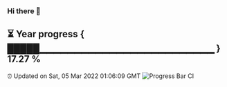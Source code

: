 ### Hi there 👋
⏳ Year progress { █████▁▁▁▁▁▁▁▁▁▁▁▁▁▁▁▁▁▁▁▁▁▁▁▁▁ } 17.27 %
---
⏰ Updated on Sat, 05 Mar 2022 01:06:09 GMT
![Progress Bar CI](https://github.com/liununu/liununu/workflows/Progress%20Bar%20CI/badge.svg)
